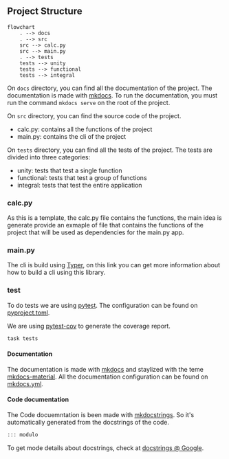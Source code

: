 ## Project Structure
```mermaid
flowchart
    . --> docs
	. --> src
    src --> calc.py
    src --> main.py
	. --> tests
    tests --> unity
    tests --> functional
    tests --> integral
```

On `docs` directory, you can find all the documentation of the project. The documentation is made with [mkdocs](https://www.mkdocs.org/). To run the documentation, you must run the command `mkdocs serve` on the root of the project.

On `src` directory, you can find the source code of the project.
- calc.py: contains all the functions of the project
- main.py: contains the cli of the project

On `tests` directory, you can find all the tests of the project. The tests are divided into three categories: 
- unity: tests that test a single function
- functional: tests that test a group of functions
- integral: tests that test the entire application

### calc.py
As this is a template, the calc.py file contains the functions, the main idea is generate provide an exmaple of file that contains the functions of the project that will be used as dependencies for the main.py app.

### main.py
The cli is build using [Typer](https://typer.tiangolo.com/), on this link you can get more information about how to build a cli using this library.

### test
To do tests we are using [pytest](https://docs.pytest.org/). 
The configuration can be found on [pyproject.toml](https://github.com/brunobotelhobr/my-template-python/main/pyproject.toml).

We are using [pytest-cov](https://github.com/pytest-dev/pytest-cov) to generate the coverage report.

```bash
task tests
```

#### Documentation
The documentation is made with [mkdocs](https://www.mkdocs.org/) and staylized with the teme [mkdocs-material](https://squidfunk.github.io/mkdocs-material/).
All the documentation configuration can be found on [mkdocs.yml](https://github.com/brunobotelhobr/my-python-template/blob/main/mkdocs.yml).

#### Code documentation
The Code docuemntation is been made with [mkdocstrings](https://mkdocstrings.github.io/).
So it's automatically generated from the docstrings of the code.

```md
::: modulo
```

To get mode details about docstrings, check at [docstrings @ Google](https://sphinxcontrib-napoleon.readthedocs.io/en/latest/example_google.html).
